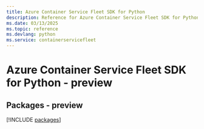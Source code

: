 ```yaml
---
title: Azure Container Service Fleet SDK for Python
description: Reference for Azure Container Service Fleet SDK for Python
ms.date: 03/13/2025
ms.topic: reference
ms.devlang: python
ms.service: containerservicefleet
---
```

# Azure Container Service Fleet SDK for Python - preview
## Packages - preview
[!INCLUDE [packages](container-service-fleet-index.md)]